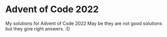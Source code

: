 # Advent of Code 2022
My solutions for Advent of Code 2022
May be they are not good solutions but they give right answers. :D 
